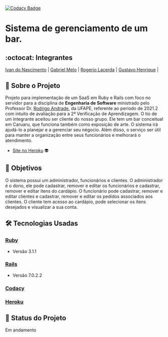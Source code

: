 #
[![Codacy Badge](https://app.codacy.com/project/badge/Grade/69114b9aa610439881a3b4a0237b14b9)](https://app.codacy.com/gh/Elefante-Preto/ElefantePretoManagement/dashboard) 
# Sistema de gerenciamento de um bar.
## :octocat: Integrantes
[Ivan do Nascimento](https://github.com/IvandoNascimento) | [Gabriel Melo](https://github.com/Bielmelo6) | [Rogerio Lacerda](https://github.com/RogerioLacerdaGH) | [Gustavo Henrique](https://github.com/GustavoHenriqueVieira) |

## :page_with_curl: Sobre o Projeto
Projeto para implementação de um SaaS em Ruby e Rails com foco no servidor para a disciplina de __Engenharia de Software__ ministrado pelo Professor Dr. [Rodrigo Andrade](https://github.com/rcaa), da UFAPE, referente ao período de 2021.2 com intuito de avaliação para a 2ª Verificação de Aprendizagem.
O tio de um integrante aceitou ser cliente do nosso grupo. Ele tem um bar conceitual em Caruaru, que funciona também como exposição de arte. O sistema irá ajudá-lo a planejar e a gerenciar seu négocio. Além disso, o serviço ser útil para manter a organização entre seus funcionários e melhorará o atendimento.

*   [Site no Heroku](https://elefante-preto.herokuapp.com/) :alien:

## :round_pushpin: Objetivos
 O sistema possui um administrador, funcionários e clientes. O administrador é o dono, ele pode cadastrar, remover e editar os funcionários e cadastrar, remover e editar itens do cardápio. O funcionário pode cadastrar, remover e editar clientes e cadastrar, remover e editar os pedidos associados aos clientes. O cliente tem acesso ao cardápio, pode selecionar os itens desejados e visualizar a sua conta.

## :hammer_and_wrench: Tecnologias Usadas
 ### [Ruby](https://www.ruby-lang.org/pt/)
*   Versão 3.1.1
 ### [Rails](https://rubyonrails.org/)
*   Versão 7.0.2.2
 ### [Codacy](https://www.codacy.com/product)
 ### [Heroku](https://www.heroku.com/)
## :construction: Status do Projeto
Em andamento
